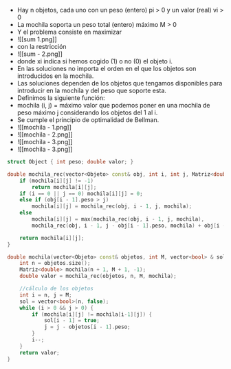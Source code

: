 - Hay n objetos, cada uno con un peso (entero) pi > 0 y un valor (real) vi > 0
- La mochila soporta un peso total (entero) máximo M > 0
- Y el problema consiste en maximizar
- ![[sum 1.png]]
- con la restricción
- ![[sum - 2.png]]
- donde xi indica si hemos cogido (1) o no (0) el objeto i.
- En las soluciones no importa el orden en el que los objetos son introducidos en la mochila.
- Las soluciones dependen de los objetos que tengamos disponibles para introducir en la mochila y del peso que soporte esta.
- Definimos la siguiente función:
- mochila (i, j) = máximo valor que podemos poner en una mochila de peso máximo j considerando los objetos del 1 al i.
- Se cumple el principio de optimalidad de Bellman.
- ![[mochila - 1.png]]
- ![[mochila - 2.png]]
- ![[mochila - 3.png]]
- ![[mochila -  3.png]]
```cpp
struct Object { int peso; double valor; }

double mochila_rec(vector<Objeto> const& obj, int i, int j, Matriz<double> & mochila) {
	if (mochila[i][j] != -1)
		return mochila[i][j];
	if (i == 0 || j == 0) mochila[i][j] = 0;
	else if (obj[i - 1].peso > j)
		mochila[i][j] = mochila_rec(obj, i - 1, j, mochila);
	else
		mochila[i][j] = max(mochila_rec(obj, i - 1, j, mochila), 
		mochila_rec(obj, i - 1, j - obj[i - 1].peso, mochila) + obj[i - 1].valor);

	return mochila[i][j];
}

double mochila(vector<Objeto> const& objetos, int M, vector<bool> & sol) {
	int n = objetos.size();
	Matriz<double> mochila(n + 1, M + 1, -1);
	double valor = mochila_rec(objetos, n, M, mochila);

	//cálculo de los objetos
	int i = n, j = M;
	sol = vector<bool>(n, false);
	while (i > 0 && j > 0) {
		if (mochila[i][j] != mochila[i-1][j]) {
			sol[i - 1] = true;
			j = j - objetos[i - 1].peso;
		}
		i--;
	}
	return valor;
}
```